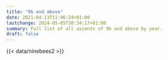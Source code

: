 ```yaml
---
title: "9b and above"
date: 2021-04-13T11:46:24+01:00
lastchange: 2024-05-05T20:34:17+01:00
summary: Full list of all ascents of 9b and above by year.
draft: false
---
```


{{< data/ninebees2 >}}